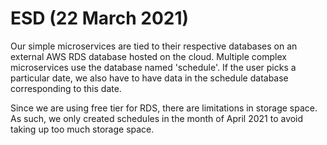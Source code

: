 # ESD (22 March 2021)

Our simple microservices are tied to their respective databases on an external AWS RDS database hosted on the cloud.
Multiple complex microservices use the database named 'schedule'. If the user picks a particular date, we also have to have data in the schedule database corresponding to this date.

Since we are using free tier for RDS, there are limitations in storage space. As such, we only created schedules in the month of April 2021 to avoid taking up too much storage space.


